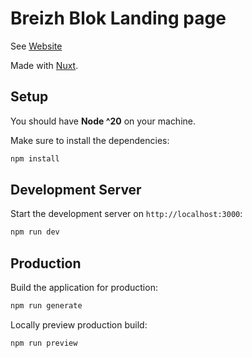 # Breizh Blok Landing page

See [Website](https://breizh-blok.geekco.fr)

Made with [Nuxt](https://nuxt.com/).

## Setup

You should have **Node ^20** on your machine.

Make sure to install the dependencies:

```bash
npm install
```

## Development Server

Start the development server on `http://localhost:3000`:

```bash
npm run dev
```

## Production

Build the application for production:

```bash
npm run generate
```

Locally preview production build:

```bash
npm run preview
```
